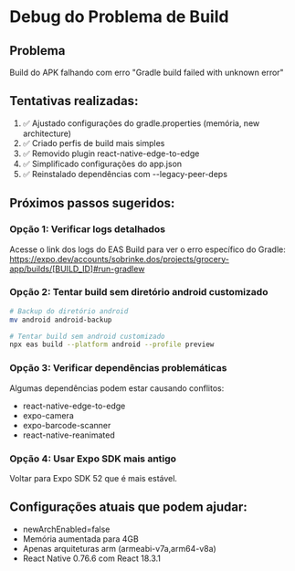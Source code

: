 # Debug do Problema de Build

## Problema
Build do APK falhando com erro "Gradle build failed with unknown error"

## Tentativas realizadas:
1. ✅ Ajustado configurações do gradle.properties (memória, new architecture)
2. ✅ Criado perfis de build mais simples
3. ✅ Removido plugin react-native-edge-to-edge
4. ✅ Simplificado configurações do app.json
5. ✅ Reinstalado dependências com --legacy-peer-deps

## Próximos passos sugeridos:

### Opção 1: Verificar logs detalhados
Acesse o link dos logs do EAS Build para ver o erro específico do Gradle:
https://expo.dev/accounts/sobrinke.dos/projects/grocery-app/builds/[BUILD_ID]#run-gradlew

### Opção 2: Tentar build sem diretório android customizado
```bash
# Backup do diretório android
mv android android-backup

# Tentar build sem android customizado
npx eas build --platform android --profile preview
```

### Opção 3: Verificar dependências problemáticas
Algumas dependências podem estar causando conflitos:
- react-native-edge-to-edge
- expo-camera
- expo-barcode-scanner
- react-native-reanimated

### Opção 4: Usar Expo SDK mais antigo
Voltar para Expo SDK 52 que é mais estável.

## Configurações atuais que podem ajudar:
- newArchEnabled=false
- Memória aumentada para 4GB
- Apenas arquiteturas arm (armeabi-v7a,arm64-v8a)
- React Native 0.76.6 com React 18.3.1